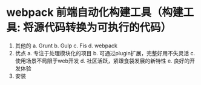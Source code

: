 # webpack 前端自动化构建工具（构建工具: 将源代码转换为可执行的代码）

 1. 其他的
    a. Grunt
    b. Gulp
    c. Fis
    d. webpack
2. 优点
   a. 专注于处理模块化的项目
   b. 可通过plugin扩展，完整好用不失灵活
   c. 使用场景不局限于web开发
   d. 社区活跃，紧跟食袋发展的新特性
   e. 良好的开发体验
3. 安装
  